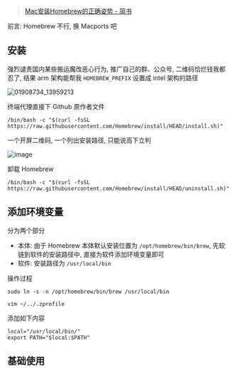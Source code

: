 > [Mac安装Homebrew的正确姿势 - 简书](https://www.jianshu.com/p/e0471aa6672d)

前言: Homebrew 不行, 换 Macports 吧

## 安装

强烈谴责国内某些搬运魔改恶心行为, 推广自己的群、公众号, 二维码恰烂钱我都忍了, 结果 arm 架构能帮我 `HOMEBREW_PREFIX` 设置成 intel 架构的路径

![01908734_13959213](https://jsd.cdn.zzko.cn/gh/luxuxl/picx-images-hosting@master/20240215/01908734_13959213.8ad0qtldvw.webp)

终端代理直接下 Github 原作者文件

```
/bin/bash -c "$(curl -fsSL https://raw.githubusercontent.com/Homebrew/install/HEAD/install.sh)"
```

一个开屏二维码, 一个列出安装路径, 只能说高下立判

![image](https://jsd.cdn.zzko.cn/gh/luxuxl/picx-images-hosting@master/20240215/image.2yy4648qed.webp)

卸载 Homebrew

```
/bin/bash -c "$(curl -fsSL https://raw.githubusercontent.com/Homebrew/install/HEAD/uninstall.sh)"
```

## 添加环境变量

分为两个部分
- 本体: 由于 Homebrew 本体默认安装位置为 `/opt/homebrew/bin/brew`, 先软链到软件的安装路径中, 直接为软件添加环境变量即可
- 软件: 安装路径为 `/usr/local/bin`

操作过程

```
sudo ln -s -n /opt/homebrew/bin/brew /usr/local/bin

vim ~/../.zprofile
```

添加如下内容

```
local="/usr/local/bin/"
export PATH="$local:$PATH"
```

## 基础使用

